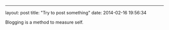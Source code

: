 ---
layout: post
title: "Try to post something"
date: 2014-02-16 19:56:34

Blogging is a method to measure self.
